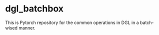 # dgl_batchbox
This is Pytorch repository for the common operations in DGL in a batch-wised manner.
